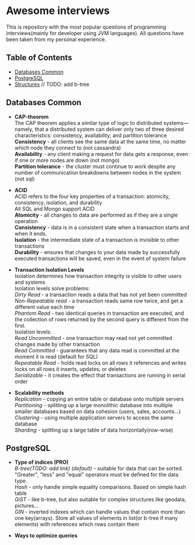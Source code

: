 # Awesome interviews

This is repository with the most popular questions of programming interviews(mainly for developer using JVM languages).
All questions have been taken from my personal experience.

## Table of Contents
- [Databases Common](#databases-common)
- [PostgreSQL](#postgresql)
- [Structures](#structures) // TODO: add b-tree


## Databases Common

- **CAP-theorem** <br/>
The CAP theorem applies a similar type of logic to distributed systems—namely, that a distributed system can deliver only two of three desired characteristics: consistency, availability, and partition tolerance <br/>
**Consistency** - all clients see the same data at the same time, no matter which node they connect to (not cassandra) <br/>
**Availability** - any client making a request for data gets a response, even if one or more nodes are down (not mongo) <br/>
**Partition tolerance** - the cluster must continue to work despite any number of communication breakdowns between nodes in the system (not sql)


- **ACID** <br/>
ACID refers to the four key properties of a transaction: atomicity, consistency, isolation, and durability <br/> All SQL and Mongo support ACID <br/>
**Atomicity** - all changes to data are performed as if they are a single operation <br/>
**Consistency** - data is in a consistent state when a transaction starts and when it ends. <br/>
**Isolation** - the intermediate state of a transaction is invisible to other transactions <br/>
**Durability** -  ensures that changes to your data made by successfully executed transactions will be saved, even in the event of system failure


- **Transaction Isolation Levels** <br/>
Isolation determines how transaction integrity is visible to other users and systems <br/>
Isolation levels solve problems: <br/>
*Dirty Read* - a transaction reads a data that has not yet been committed <br/>
*Non-Repeatable read* - a transaction reads same row twice, and get a different value each time <br/>
*Phantom Read* - two identical queries in transaction are executed, and the collection of rows returned by the second query is different from the first. <br/>
Isolation levels: <br/>
*Read Uncommitted* - one transaction may read not yet committed changes made by other transaction <br/>
*Read Committed* - guarantees that any data read is committed at the moment it is read (default for SQL) <br/>
*Repeatable Read* - holds read locks on all rows it references and writes locks on all rows it inserts, updates, or deletes <br/>
*Serializable* - it creates the effect that transactions are running in serial order


- **Scalability methods** <br/>
*Replication* - copying an entire table or database onto multiple servers <br/>
*Partitioning* - splitting up a large monolithic database into multiple smaller databases based on data cohesion (users, sales, accounts...) <br/>
*Clustering* - using multiple application servers to access the same database <br/>
*Sharding* - splitting up a large table of data horizontally(row-wise) <br/>


## PostgreSQL

- **Type of indices (PRO)** <br/>
*B-tree(TODO: add link) (default)* - suitable for data that can be sorted. "Greater", "less" and "equal" operators must be defined for the data type. <br/>
*Hash* - only handle simple equality comparisons. Based on simple hash table <br/>
*GiST* - like b-tree, but also suitable for complex structures like geodata, pictures... <br/>
*GIN* - inverted indexes which can handle values that contain more than one key(arrays). Store all values of elements in list(or b-tree if many elements) with references which rows contain them


- **Ways to optimize queries**


